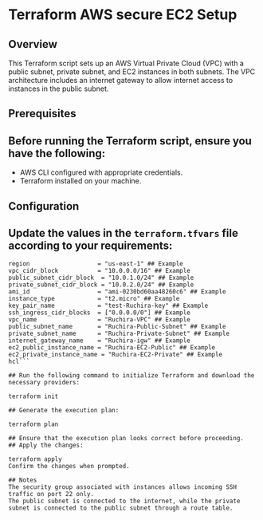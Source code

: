# Terraform AWS secure EC2 Setup

## Overview

This Terraform script sets up an AWS Virtual Private Cloud (VPC) with a public subnet, private subnet, and EC2 instances in both subnets. The VPC architecture includes an internet gateway to allow internet access to instances in the public subnet.

## Prerequisites

## Before running the Terraform script, ensure you have the following:

- AWS CLI configured with appropriate credentials.
- Terraform installed on your machine.

## Configuration

## Update the values in the `terraform.tfvars` file according to your requirements:

```hcl
region                   = "us-east-1" ## Example
vpc_cidr_block           = "10.0.0.0/16" ## Example
public_subnet_cidr_block  = "10.0.1.0/24" ## Example
private_subnet_cidr_block = "10.0.2.0/24" ## Example
ami_id                   = "ami-0230bd60aa48260c6" ## Example
instance_type            = "t2.micro" ## Example
key_pair_name            = "test-Ruchira-key" ## Example
ssh_ingress_cidr_blocks  = ["0.0.0.0/0"] ## Example
vpc_name                 = "Ruchira-VPC" ## Example
public_subnet_name       = "Ruchira-Public-Subnet" ## Example
private_subnet_name      = "Ruchira-Private-Subnet" ## Example
internet_gateway_name    = "Ruchira-igw" ## Example
ec2_public_instance_name = "Ruchira-EC2-Public" ## Example
ec2_private_instance_name = "Ruchira-EC2-Private" ## Example
hcl```

## Run the following command to initialize Terraform and download the necessary providers:

terraform init

## Generate the execution plan:

terraform plan

## Ensure that the execution plan looks correct before proceeding.
## Apply the changes:

terraform apply
Confirm the changes when prompted.

## Notes
The security group associated with instances allows incoming SSH traffic on port 22 only.
The public subnet is connected to the internet, while the private subnet is connected to the public subnet through a route table.
